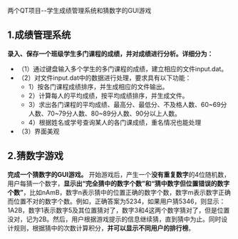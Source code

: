 两个QT项目--学生成绩管理系统和猜数字的GUI游戏

## 1.成绩管理系统

**录入、保存一个班级学生多门课程的成绩，并对成绩进行分析。详细分为：**

* （1）通过键盘输入多个学生的多门课程的成绩，建立相应的文件input.dat。
* （2）对文件input.dat中的数据进行处理，要求具有以下功能：
  * 1）按各门课程成绩排序，并生成相应的文件输出。
  * 2）计算每人的平均成绩，按平均成绩排序，并生成文件。
  * 3）求出各门课程的平均成绩、最高分、最低分、不及格人数、60\~69分人数、70\~79分人数、80~89分人数、90分以上人数。
  * 4）根据姓名或学号查询某人的各门课成绩，重名情况也能处理
* （3）界面美观



## 2.猜数字游戏

**完成一个猜数字的GUI游戏。**
开始游戏后，产生一个**没有重复数字**的4位随机数，用户每猜一个数字，**显示出“完全猜中的数字个数”和“猜中数字但位置错误的数字个数”**，比如nAmB，数字n表示猜中的位置正确的数字个数，数字m表示数字正确而位置不对的数字个数。例如，正确答案为5234，如果用户猜5346，则显示：1A2B，数字1表示数字5及其位置猜对了，数字3和4这两个数字猜对了，但是位置没对，记为2B。然后，用户根据游戏提示的信息继续猜，直到猜中为止。同时设计规则，根据猜中的次数计算积分，**并可以显示不同用户的排行榜**。